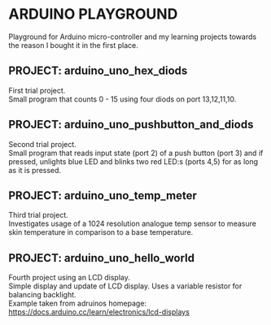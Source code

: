 # ARDUINO PLAYGROUND
Playground for Arduino micro-controller and my learning projects towards the reason I bought it in the first place.

## PROJECT: arduino_uno_hex_diods
First trial project.  
Small program that counts 0 - 15 using four diods on port 13,12,11,10.

## PROJECT: arduino_uno_pushbutton_and_diods
Second trial project.  
Small program that reads input state (port 2) of a push button (port 3) and if pressed, unlights blue LED and blinks two red LED:s (ports 4,5) for as long as it is pressed.

## PROJECT: arduino_uno_temp_meter
Third trial project.  
Investigates usage of a 1024 resolution analogue temp sensor to measure skin temperature in comparison to a base temperature.

## PROJECT: arduino_uno_hello_world  
Fourth project using an LCD display.  
Simple display and update of LCD display. Uses a variable resistor for balancing backlight.  
Example taken from adruinos homepage:  
https://docs.arduino.cc/learn/electronics/lcd-displays  
  





